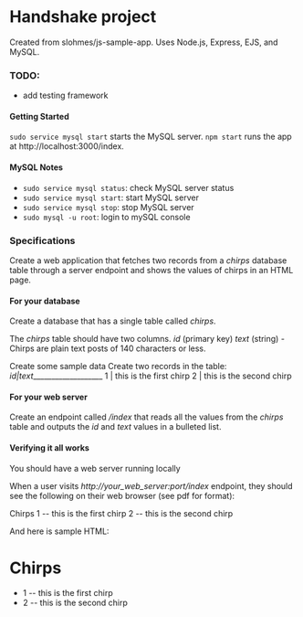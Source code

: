 # Handshake project

Created from slohmes/js-sample-app. Uses Node.js, Express, EJS, and MySQL.

### TODO:
- add testing framework

#### Getting Started

`sudo service mysql start` starts the MySQL server.
`npm start` runs the app at http://localhost:3000/index.

#### MySQL Notes

- `sudo service mysql status`: check MySQL server status
- `sudo service mysql start`: start MySQL server
- `sudo service mysql stop`: stop MySQL server
- `sudo mysql -u root`: login to mySQL console


### Specifications

Create a web application that fetches two records from a *chirps* database table through a
server endpoint and shows the values of chirps in an HTML page.


#### For your database

Create a database that has a single table called *chirps*.

The *chirps* table should have two columns.
  *id* (primary key)
  *text* (string) - Chirps are plain text posts of 140 characters or less.

Create some sample data
  Create two records in the table:
  __id_|_text_____________________
    1  | this is the first chirp
    2  | this is the second chirp


#### For your web server

Create an endpoint called */index* that reads all the values from the *chirps* table and
outputs the *id* and *text* values in a bulleted list.


#### Verifying it all works

You should have a web server running locally

When a user visits *http://your_web_server:port/index* endpoint, they should see
the following on their web browser (see pdf for format):

Chirps
  1 -- this is the first chirp
  2 -- this is the second chirp

And here is sample HTML:
<html>
  <body>
    <h1>Chirps</h1>
    <ul>
      <li>1 -- this is the first chirp</li>
      <li>2 -- this is the second chirp</li>
    </ul>
  </body>
</html>
